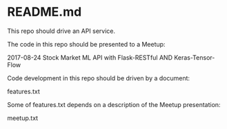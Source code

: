 # README.md

This repo should drive an API service.

The code in this repo should be presented to a Meetup:

2017-08-24
Stock Market ML API with Flask-RESTful AND Keras-Tensor-Flow

Code development in this repo should be driven by a document:

features.txt

Some of features.txt depends on a description of the Meetup presentation:

meetup.txt
